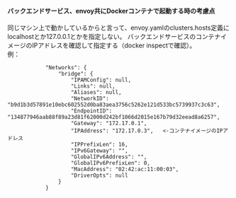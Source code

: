 #### バックエンドサービス、envoy共にDockerコンテナで起動する時の考慮点

同じマシン上で動かしているからと言って、envoy.yamlのclusters.hosts定義にlocalhostとか127.0.0.1とかを指定しない。
バックエンドサービスのコンテナイメージのIPアドレスを確認して指定する（docker inspectで確認）。  
例：

```
            "Networks": {
                "bridge": {
                    "IPAMConfig": null,
                    "Links": null,
                    "Aliases": null,
                    "NetworkID": "b9d1b3d57891e10ebc602552d0ba83aea3756c5262e121d533bc5739937c3c63",
                    "EndpointID": "134877946aab88f89a23d81f62000d242bf1066d2015e167b79d32eead8a6257",
                    "Gateway": "172.17.0.1",
                    "IPAddress": "172.17.0.3",   <-コンテナイメージのIPアドレス
                    "IPPrefixLen": 16,
                    "IPv6Gateway": "",
                    "GlobalIPv6Address": "",
                    "GlobalIPv6PrefixLen": 0,
                    "MacAddress": "02:42:ac:11:00:03",
                    "DriverOpts": null
                }
            }
```
